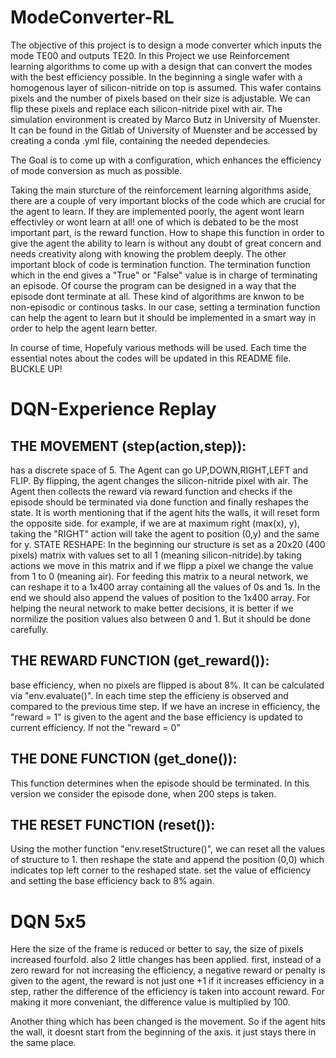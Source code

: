 # ModeConverter-RL


The objective of this project is to design a mode converter which inputs the mode TE00 and outputs TE20. In this Project we use Reinforcement learning algorithms to come up with a design that can convert the modes with the best efficiency possible. In the beginning a single wafer with a homogenous layer of silicon-nitride on top is assumed. This wafer contains pixels and the number of pixels based on their size is adjustable. We can flip these pixels and replace each silicon-nitride pixel with air.
The simulation environment is created by Marco Butz in University of Muenster. It can be found in the Gitlab of University of Muenster and be accessed by creating a conda .yml file, containing the needed dependecies.

The Goal is to come up with a configuration, which enhances the efficiency of mode conversion as much as possible.

Taking the main sturcture of the reinforcement learning algorithms aside, there are a couple of very important blocks of the code which are crucial for the agent to learn. If they are implemented poorly, the agent wont learn effectivley or wont learn at all! one of which is debated to be the most important part, is the reward function. How to shape this function in order to give the agent the ability to learn is without any doubt of great concern and needs creativity along with knowing the problem deeply. The other important block of code is termination function. The termination function which in the end gives a "True" or "False" value is in charge of terminating an episode. Of course the program can be designed in a way that the episode dont terminate at all. These kind of algorithms are knwon to be non-episodic or continous tasks. In our case, setting a termination function can help the agent to learn but it should be implemented in a smart way in order to help the agent learn better.

In course of time, Hopefuly various methods  will be used. Each time the essential notes about the codes will be updated in this README file. BUCKLE UP!

# DQN-Experience Replay

THE MOVEMENT (step(action,step)):
-------------------------------------
has a discrete space of 5. The Agent can go UP,DOWN,RIGHT,LEFT and FLIP. By flipping, the agent 
changes the silicon-nitride pixel with air. The Agent then collects the reward via reward function
and checks if the episode should be terminated via done function and finally reshapes the state.
It is worth mentioning that if the agent hits the walls, it will reset form the opposite side. for example,
if we are at maximum right (max(x), y), taking the "RIGHT" action will take the agent to position (0,y) and the same for y.
STATE RESHAPE: In the beginning our structure is set as a 20x20 (400 pixels) matrix with values set to all 1 
(meaning silicon-nitride).by taking actions we move in this matrix and if we flipp a pixel we change the value 
from 1 to 0 (meaning air). For feeding this matrix to a neural network, we can reshape it to a 1x400 array containing
all the values of 0s and 1s. In the end we should also append the values of position to the 1x400 array.
For helping the neural network to make better decisions, it is better if we normilize the position values also between 
0 and 1. But it should be done carefully.

THE REWARD FUNCTION (get_reward()):
-------------------------------------
base efficiency, when no pixels are flipped is about 8%. It can be calculated via "env.evaluate()". 
In each time step the efficieny is observed and compared to the previous time step. If we have an increse in efficiency, 
the "reward = 1" is given to the agent and the base efficiency is updated to current efficiency. If not the "reward = 0"

THE DONE FUNCTION (get_done()):
---------------------------------
This function determines when the episode should be terminated. In this version we consider the episode done, when
200 steps is taken.

THE RESET FUNCTION (reset()):
--------------------------
Using the mother function "env.resetStructure()", we can reset all the values of structure to 1. then reshape the state
and append the position (0,0) which indicates top left corner to the reshaped state. set the value of efficiency and
setting the base efficiency back to 8% again.

# DQN 5x5

Here the size of the frame is reduced or better to say, the size of pixels increased fourfold. also 2 little changes has been applied. first, instead of a zero reward for not increasing the efficiency, a negative reward or penalty is given to the agent, the reward is not just one +1 if it increases efficiency in a step, rather the difference of the efficiency is taken into account reward. For making it more conveniant, the difference value is multiplied by 100.

Another thing which has been changed is the movement. So if the agent hits the wall, it doesnt start from the beginning of the axis. it just stays there in the same place.
